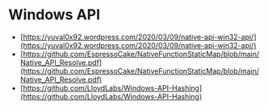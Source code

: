 # Windows API

- [https://yuval0x92.wordpress.com/2020/03/09/native-api-win32-api/](https://yuval0x92.wordpress.com/2020/03/09/native-api-win32-api/)
- [https://github.com/EspressoCake/NativeFunctionStaticMap/blob/main/Native_API_Resolve.pdf](https://github.com/EspressoCake/NativeFunctionStaticMap/blob/main/Native_API_Resolve.pdf)
- [https://github.com/LloydLabs/Windows-API-Hashing](https://github.com/LloydLabs/Windows-API-Hashing)

